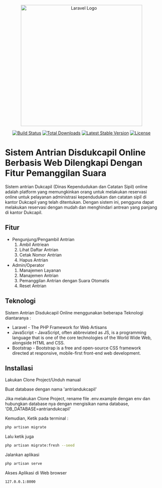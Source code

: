 <p align="center"><a href="https://laravel.com" target="_blank"><img src="https://raw.githubusercontent.com/laravel/art/master/logo-lockup/5%20SVG/2%20CMYK/1%20Full%20Color/laravel-logolockup-cmyk-red.svg" width="400" alt="Laravel Logo"></a></p>

<p align="center">
<a href="https://github.com/laravel/framework/actions"><img src="https://github.com/laravel/framework/workflows/tests/badge.svg" alt="Build Status"></a>
<a href="https://packagist.org/packages/laravel/framework"><img src="https://img.shields.io/packagist/dt/laravel/framework" alt="Total Downloads"></a>
<a href="https://packagist.org/packages/laravel/framework"><img src="https://img.shields.io/packagist/v/laravel/framework" alt="Latest Stable Version"></a>
<a href="https://packagist.org/packages/laravel/framework"><img src="https://img.shields.io/packagist/l/laravel/framework" alt="License"></a>
</p>

# Sistem Antrian Disdukcapil Online Berbasis Web Dilengkapi Dengan Fitur Pemanggilan Suara

Sistem antrian Dukcapil (Dinas Kependudukan dan Catatan Sipil) online adalah platform yang memungkinkan orang untuk melakukan reservasi online untuk pelayanan administrasi kependudukan dan catatan sipil di kantor Dukcapil yang telah ditentukan. Dengan sistem ini, pengguna dapat melakukan reservasi dengan mudah dan menghindari antrean yang panjang di kantor Dukcapil.

## Fitur

-   Pengunjung/Pengambil Antrian
    1. Ambil Antriean
    2. Lihat Daftar Antrian
    3. Cetak Nomor Antrian
    4. Hapus Antrian
-   Admin/Operator
    1. Manajemen Layanan
    2. Manajemen Antrian
    3. Pemanggilan Antrian dengan Suara Otomatis
    4. Reset Antrian

## Teknologi

Sistem Antrian Disdukcapil Online menggunakan beberapa Teknologi diantaranya :

-   Laravel - The PHP Framework for Web Artisans
-   JavaScript - JavaScript, often abbreviated as JS, is a programming language that is one of the core technologies of the World Wide Web, alongside HTML and CSS.
-   Bootstrap - Bootstrap is a free and open-source CSS framework directed at responsive, mobile-first front-end web development.

## Installasi

Lakukan Clone Project/Unduh manual

Buat database dengan nama 'antriandukcapil'

Jika melakukan Clone Project, rename file .env.example dengan env dan hubungkan
database nya dengan mengisikan nama database, 'DB_DATABASE=antriandukcapil'

Kemudian, Ketik pada terminal :

```sh
php artisan migrate
```

Lalu ketik juga

```sh
php artisan migrate:fresh --seed
```

Jalankan aplikasi

```sh
php artisan serve
```

Akses Aplikasi di Web browser

```sh
127.0.0.1:8000
```
